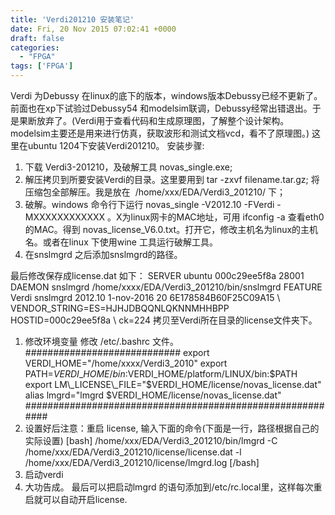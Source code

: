 ```yaml
---
title: 'Verdi201210 安装笔记'
date: Fri, 20 Nov 2015 07:02:41 +0000
draft: false
categories:
  - "FPGA"
tags: ['FPGA']
---
```


Verdi 为Debussy 在linux的底下的版本，windows版本Debussy已经不更新了。前面也在xp下试验过Debussy54 和modelsim联调，Debussy经常出错退出。于是果断放弃了。(Verdi用于查看代码和生成原理图，了解整个设计架构。modelsim主要还是用来进行仿真，获取波形和测试文档vcd，看不了原理图。) 这里在ubuntu 1204下安装Verdi201210。 安装步骤:

1.  下载 Verdi3-201210，及破解工具 novas\_single.exe;
2.  解压拷贝到所要安装Verdi的目录。这里要用到 tar -zxvf filename.tar.gz; 将压缩包全部解压。我是放在  /home/xxx/EDA/Verdi3\_201210/ 下；
3.  破解。windows 命令行下运行 novas\_single -V2012.10 -FVerdi -MXXXXXXXXXXXX 。X为linux网卡的MAC地址，可用 ifconfig -a 查看eth0 的MAC。得到 novas\_license\_V6.0.txt。打开它，修改主机名为linux的主机名。或者在linux 下使用wine 工具运行破解工具。
4.  在snslmgrd 之后添加snslmgrd的路径。

最后修改保存成license.dat 如下： SERVER ubuntu 000c29ee5f8a 28001 DAEMON snslmgrd /home/xxxx/EDA/Verdi3\_201210/bin/snslmgrd FEATURE Verdi snslmgrd 2012.10 1-nov-2016 20 6E178584B60F25C09A15 \\ VENDOR\_STRING=ES=HJHJDBQQNLQKNNMHHBPP HOSTID=000c29ee5f8a \\ ck=224 拷贝至Verdi所在目录的license文件夹下。

1.  修改环境变量 修改 /etc/.bashrc 文件。 ############################ export VERDI\_HOME="/home/xxxx/Verdi3\_2010" export PATH=$VERDI\_HOME/bin:$VERDI\_HOME/platform/LINUX/bin:$PATH export LM\_LICENSE\_FILE="$VERDI\_HOME/license/novas\_license.dat" alias lmgrd="lmgrd $VERDI\_HOME/license/novas\_license.dat" ##########################################################
2.  设置好后注意：重启 license, 输入下面的命令(下面是一行，路径根据自己的实际设置) \[bash\] /home/xxx/EDA/Verdi3\_201210/bin/lmgrd -C /home/xxx/EDA/Verdi3\_201210/license/license.dat -l /home/xxx/EDA/Verdi3\_201210/license/lmgrd.log \[/bash\]
3.  启动verdi
4.  大功告成。
最后可以把启动lmgrd 的语句添加到/etc/rc.local里，这样每次重启就可以自动开启license.